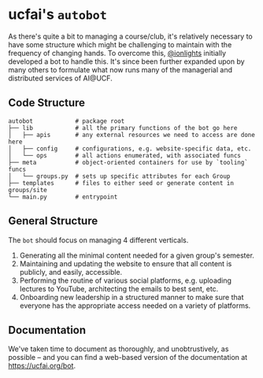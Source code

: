 # ucfai's `autobot`
As there's quite a bit to managing a course/club, it's relatively necessary to
have some structure which might be challenging to maintain with the frequency of
changing hands. To overcome this, [@ionlights][git-ionlights] initially
developed a bot to handle this. It's since been further expanded upon by many
others to formulate what now runs many of the managerial and distributed
services of AI@UCF.


[git-ionlights]: https://github.com/ionlights

## Code Structure
```
autobot            # package root
├── lib            # all the primary functions of the bot go here
│   ├── apis       # any external resources we need to access are done here
│   ├── config     # configurations, e.g. website-specific data, etc.
│   └── ops        # all actions enumerated, with associated funcs
├── meta           # object-oriented containers for use by `tooling` funcs
│   └── groups.py  # sets up specific attributes for each Group
├── templates      # files to either seed or generate content in groups/site
└── main.py        # entrypoint
```

## General Structure
The `bot` should focus on managing 4 different verticals.
1. Generating all the minimal content needed for a given group's semester.
1. Maintaining and updating the website to ensure that all content is publicly,
   and easily, accessible.
1. Performing the routine of various social platforms, e.g. uploading lectures
   to YouTube, architecting the emails to best sent, etc.
1. Onboarding new leadership in a structured manner to make sure that everyone
   has the appropriate access needed on a variety of platforms.

## Documentation
We've taken time to document as thoroughly, and unobtrustively, as possible
&ndash; and you can find a web-based version of the documentation at
https://ucfai.org/bot.
